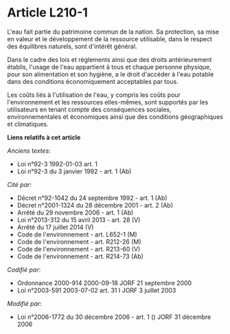 # Article L210-1

L'eau fait partie du patrimoine commun de la nation. Sa protection, sa mise en valeur et le développement de la ressource
utilisable, dans le respect des équilibres naturels, sont d'intérêt général.

Dans le cadre des lois et règlements ainsi que des droits antérieurement établis, l'usage de l'eau appartient à tous et
chaque personne physique, pour son alimentation et son hygiène, a le droit d'accéder à l'eau potable dans des conditions
économiquement acceptables par tous.

Les coûts liés à l'utilisation de l'eau, y compris les coûts pour l'environnement et les ressources elles-mêmes, sont
supportés par les utilisateurs en tenant compte des conséquences sociales, environnementales et économiques ainsi que des
conditions géographiques et climatiques.

**Liens relatifs à cet article**

_Anciens textes_:

  - Loi n°92-3 1992-01-03 art. 1
  - Loi n°92-3 du 3 janvier 1992 - art. 1 (Ab)

_Cité par_:

  - Décret n°92-1042 du 24 septembre 1992 - art. 1 (Ab)
  - Décret n°2001-1324 du 28 décembre 2001 - art. 2 (Ab)
  - Arrêté du 29 novembre 2006 - art. 1 (Ab)
  - Loi n°2013-312 du 15 avril 2013 - art. 28 (V)
  - Arrêté du 17 juillet 2014 (V)
  - Code de l'environnement - art. L652-1 (M)
  - Code de l'environnement - art. R212-26 (M)
  - Code de l'environnement - art. R213-60 (V)
  - Code de l'environnement - art. R214-73 (Ab)

_Codifié par_:

  - Ordonnance 2000-914 2000-09-18 JORF 21 septembre 2000
  - Loi n°2003-591 2003-07-02 art. 31 I JORF 3 juillet 2003

_Modifié par_:

  - Loi n°2006-1772 du 30 décembre 2006 - art. 1 () JORF 31 décembre 2006
